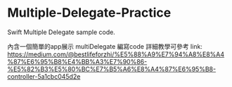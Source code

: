 # Multiple-Delegate-Practice
Swift Multiple Delegate sample code.  

內含一個簡單的app展示 multiDelegate 編寫code 
詳細教學可參考
link: https://medium.com/@bestlifeforzhi/%E5%88%A9%E7%94%A8%E8%A4%87%E6%95%B8%E4%BB%A3%E7%90%86-%E5%82%B3%E5%80%BC%E7%B5%A6%E8%A4%87%E6%95%B8-controller-5a1cbc045d2e
